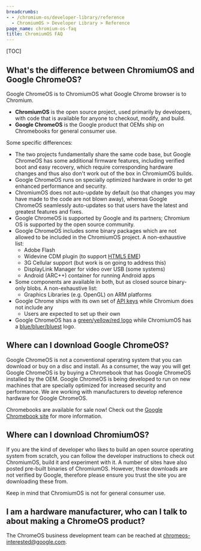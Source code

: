 ```yaml
---
breadcrumbs:
- - /chromium-os/developer-library/reference
  - ChromiumOS > Developer Library > Reference
page_name: chromium-os-faq
title: ChromiumOS FAQ
---
```


[TOC]

## What's the difference between ChromiumOS and Google ChromeOS?

Google ChromeOS is to ChromiumOS what Google Chrome browser is to Chromium.

*   **ChromiumOS** is the open source project, used primarily by
            developers, with code that is available for anyone to checkout,
            modify, and build.
*   **Google ChromeOS** is the Google product that OEMs ship on
            Chromebooks for general consumer use.

Some specific differences:

*   The two projects fundamentally share the same code base, but Google
            ChromeOS has some additional firmware features, including verified
            boot and easy recovery, which require corresponding hardware changes
            and thus also don't work out of the box in ChromiumOS builds.
*   Google ChromeOS runs on specially optimized hardware in order to
            get enhanced performance and security.
*   ChromiumOS does not auto-update by default (so that changes you may
            have made to the code are not blown away), whereas Google ChromeOS
            seamlessly auto-updates so that users have the latest and greatest
            features and fixes.
*   Google ChromeOS is supported by Google and its partners; Chromium
            OS is supported by the open source community.
*   Google ChromeOS includes some binary packages which are not allowed
            to be included in the ChromiumOS project. A non-exhaustive list:
    *   Adobe Flash
    *   Widevine CDM plugin (to support [HTML5
                EME](https://w3c.github.io/encrypted-media/))
    *   3G Cellular support (but work is on going to address this)
    *   DisplayLink Manager for video over USB (some systems)
    *   Android (ARC++) container for running Android apps
*   Some components are available in both, but as closed source
            binary-only blobs. A non-exhaustive list:
    *   Graphics Libraries (e.g. OpenGL) on ARM platforms
*   Google Chrome ships with its own set of [API
            keys](http://www.chromium.org/developers/how-tos/api-keys) while
            Chromium does not include any
    *   Users are expected to set up their own
*   Google ChromeOS has a [green/yellow/red
            logo](https://www.google.com/intl/en/images/logos/chrome_logo.gif)
            while ChromiumOS has a [blue/bluer/bluest](/config/customLogo.gif)
            logo.

## Where can I download Google ChromeOS?

Google ChromeOS is not a conventional operating system that you can download or
buy on a disc and install. As a consumer, the way you will get Google ChromeOS
is by buying a Chromebook that has Google ChromeOS installed by the OEM. Google
ChromeOS is being developed to run on new machines that are specially optimized
for increased security and performance. We are working with manufacturers to
develop reference hardware for Google ChromeOS.

Chromebooks are available for sale now! Check out the [Google Chromebook
site](http://www.google.com/chromebook/) for more information.

## Where can I download ChromiumOS?

If you are the kind of developer who likes to build an open source operating
system from scratch, you can follow the developer instructions to check out
ChromiumOS, build it and experiment with it. A number of sites have also posted
pre-built binaries of ChromiumOS. However, these downloads are not verified by
Google, therefore please ensure you trust the site you are downloading these
from.

Keep in mind that ChromiumOS is not for general consumer use.

## I am a hardware manufacturer, who can I talk to about making a ChromeOS product?

The ChromeOS business development team can be reached at
[chromeos-interested@google.com](mailto:chromeos-interested@google.com).
